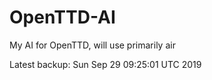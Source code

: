 # OpenTTD-AI
My AI for OpenTTD, will use primarily air

Latest backup: Sun Sep 29 09:25:01 UTC 2019
